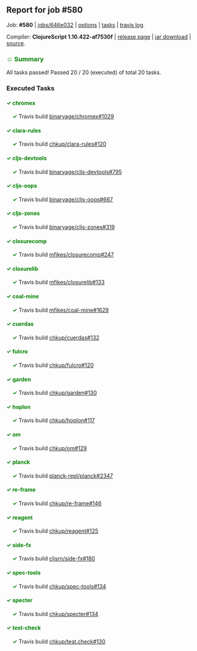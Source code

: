 ## Report for job #580

Job: **#580** | [jobs/646e032](https://github.com/cljs-oss/canary/commit/646e032778ec0dc0cf038d05f28423837780a6b4) | [options](options.edn) | [tasks](tasks.edn) | [travis log](https://travis-ci.org/cljs-oss/canary/builds/429355835).

Compiler: **ClojureScript 1.10.422-af7530f** | [release page](https://github.com/cljs-oss/canary/releases/tag/r1.10.422-af7530f) | [jar download](https://github.com/cljs-oss/canary/releases/download/r1.10.422-af7530f/clojurescript-1.10.422-af7530f.jar) | [source](https://github.com/mfikes/clojurescript/commit/af7530f82328d10c3d5ab4ba0a91875f1d89d5e5).

### <b style='color:green'>☺ Summary</b>

All tasks passed! Passed 20 / 20 (executed) of total 20 tasks.

### Executed Tasks

#### <b style='color:green'>&#x2713; chromex</b>
&nbsp;&nbsp;&nbsp;&nbsp;<b style='color:green'>&#x2713;</b> Travis build [binaryage/chromex#1029](https://travis-ci.org/binaryage/chromex/builds/429356654)<br>

#### <b style='color:green'>&#x2713; clara-rules</b>
&nbsp;&nbsp;&nbsp;&nbsp;<b style='color:green'>&#x2713;</b> Travis build [chkup/clara-rules#120](https://travis-ci.org/chkup/clara-rules/builds/429356656)<br>

#### <b style='color:green'>&#x2713; cljs-devtools</b>
&nbsp;&nbsp;&nbsp;&nbsp;<b style='color:green'>&#x2713;</b> Travis build [binaryage/cljs-devtools#795](https://travis-ci.org/binaryage/cljs-devtools/builds/429356658)<br>

#### <b style='color:green'>&#x2713; cljs-oops</b>
&nbsp;&nbsp;&nbsp;&nbsp;<b style='color:green'>&#x2713;</b> Travis build [binaryage/cljs-oops#667](https://travis-ci.org/binaryage/cljs-oops/builds/429356664)<br>

#### <b style='color:green'>&#x2713; cljs-zones</b>
&nbsp;&nbsp;&nbsp;&nbsp;<b style='color:green'>&#x2713;</b> Travis build [binaryage/cljs-zones#319](https://travis-ci.org/binaryage/cljs-zones/builds/429356668)<br>

#### <b style='color:green'>&#x2713; closurecomp</b>
&nbsp;&nbsp;&nbsp;&nbsp;<b style='color:green'>&#x2713;</b> Travis build [mfikes/closurecomp#247](https://travis-ci.org/mfikes/closurecomp/builds/429356670)<br>

#### <b style='color:green'>&#x2713; closurelib</b>
&nbsp;&nbsp;&nbsp;&nbsp;<b style='color:green'>&#x2713;</b> Travis build [mfikes/closurelib#133](https://travis-ci.org/mfikes/closurelib/builds/429356672)<br>

#### <b style='color:green'>&#x2713; coal-mine</b>
&nbsp;&nbsp;&nbsp;&nbsp;<b style='color:green'>&#x2713;</b> Travis build [mfikes/coal-mine#1629](https://travis-ci.org/mfikes/coal-mine/builds/429356682)<br>

#### <b style='color:green'>&#x2713; cuerdas</b>
&nbsp;&nbsp;&nbsp;&nbsp;<b style='color:green'>&#x2713;</b> Travis build [chkup/cuerdas#132](https://travis-ci.org/chkup/cuerdas/builds/429356690)<br>

#### <b style='color:green'>&#x2713; fulcro</b>
&nbsp;&nbsp;&nbsp;&nbsp;<b style='color:green'>&#x2713;</b> Travis build [chkup/fulcro#120](https://travis-ci.org/chkup/fulcro/builds/429356692)<br>

#### <b style='color:green'>&#x2713; garden</b>
&nbsp;&nbsp;&nbsp;&nbsp;<b style='color:green'>&#x2713;</b> Travis build [chkup/garden#130](https://travis-ci.org/chkup/garden/builds/429356694)<br>

#### <b style='color:green'>&#x2713; hoplon</b>
&nbsp;&nbsp;&nbsp;&nbsp;<b style='color:green'>&#x2713;</b> Travis build [chkup/hoplon#117](https://travis-ci.org/chkup/hoplon/builds/429356698)<br>

#### <b style='color:green'>&#x2713; om</b>
&nbsp;&nbsp;&nbsp;&nbsp;<b style='color:green'>&#x2713;</b> Travis build [chkup/om#129](https://travis-ci.org/chkup/om/builds/429356723)<br>

#### <b style='color:green'>&#x2713; planck</b>
&nbsp;&nbsp;&nbsp;&nbsp;<b style='color:green'>&#x2713;</b> Travis build [planck-repl/planck#2347](https://travis-ci.org/planck-repl/planck/builds/429356708)<br>

#### <b style='color:green'>&#x2713; re-frame</b>
&nbsp;&nbsp;&nbsp;&nbsp;<b style='color:green'>&#x2713;</b> Travis build [chkup/re-frame#146](https://travis-ci.org/chkup/re-frame/builds/429356727)<br>

#### <b style='color:green'>&#x2713; reagent</b>
&nbsp;&nbsp;&nbsp;&nbsp;<b style='color:green'>&#x2713;</b> Travis build [chkup/reagent#125](https://travis-ci.org/chkup/reagent/builds/429356721)<br>

#### <b style='color:green'>&#x2713; side-fx</b>
&nbsp;&nbsp;&nbsp;&nbsp;<b style='color:green'>&#x2713;</b> Travis build [cljsrn/side-fx#180](https://travis-ci.org/cljsrn/side-fx/builds/429356729)<br>

#### <b style='color:green'>&#x2713; spec-tools</b>
&nbsp;&nbsp;&nbsp;&nbsp;<b style='color:green'>&#x2713;</b> Travis build [chkup/spec-tools#134](https://travis-ci.org/chkup/spec-tools/builds/429356739)<br>

#### <b style='color:green'>&#x2713; specter</b>
&nbsp;&nbsp;&nbsp;&nbsp;<b style='color:green'>&#x2713;</b> Travis build [chkup/specter#134](https://travis-ci.org/chkup/specter/builds/429356746)<br>

#### <b style='color:green'>&#x2713; test-check</b>
&nbsp;&nbsp;&nbsp;&nbsp;<b style='color:green'>&#x2713;</b> Travis build [chkup/test.check#130](https://travis-ci.org/chkup/test.check/builds/429356767)<br>